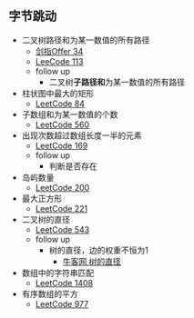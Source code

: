 ## 字节跳动
* 二叉树路径和为某一数值的所有路径
  * [剑指Offer 34](https://leetcode-cn.com/problems/er-cha-shu-zhong-he-wei-mou-yi-zhi-de-lu-jing-lcof/)
  * [LeeCode 113](https://leetcode-cn.com/problems/path-sum-ii/)
  * follow up
    *  二叉树**子路径和**为某一数值的所有路径
* 柱状图中最大的矩形
  * [LeetCode 84](https://leetcode-cn.com/problems/largest-rectangle-in-histogram/)
* 子数组和为某一数值的个数
  * [LeetCode 560](https://leetcode-cn.com/problems/subarray-sum-equals-k/)
* 出现次数超过数组长度一半的元素
  * [LeetCode 169](https://leetcode-cn.com/problems/majority-element/)
  * follow up
    * 判断是否存在
* 岛屿数量
  * [LeetCode 200](https://leetcode-cn.com/problems/number-of-islands/)
* 最大正方形
  * [LeetCode 221](https://leetcode-cn.com/problems/maximal-square/)
* 二叉树的直径
  * [LeetCode 543](https://leetcode-cn.com/problems/diameter-of-binary-tree/)
  * follow up
    * 树的直径，边的权重不恒为1
      * [牛客网 树的直径](https://www.nowcoder.com/questionTerminal/a77b4f3d84bf4a7891519ffee9376df3)
* 数组中的字符串匹配
  * [LeetCode 1408](https://leetcode-cn.com/problems/string-matching-in-an-array/)
* 有序数组的平方
  * [LeetCode 977](https://leetcode-cn.com/problems/squares-of-a-sorted-array/)
